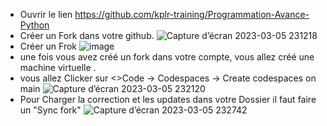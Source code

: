 - Ouvrir le lien  https://github.com/kplr-training/Programmation-Avance-Python
- Créer un Fork dans votre github.
![Capture d’écran 2023-03-05 231218](https://user-images.githubusercontent.com/123748165/222988901-04bcb124-84de-4f07-bed7-ae6c98bab604.png)
- Créer un Frok
![image](https://user-images.githubusercontent.com/123748165/222988986-9acc22b1-f980-4050-acc4-366a8e3fb7eb.png)
- une fois vous avez créé un fork dans votre compte, vous allez créé une machine virtuelle .
- vous allez Clicker sur <>Code -> Codespaces -> Create codespaces on main
![Capture d’écran 2023-03-05 232120](https://user-images.githubusercontent.com/123748165/222989368-ca7c6f2a-eda4-4f99-8a15-03c1b65c0119.png)
- Pour Charger la correction et les updates dans votre Dossier il faut faire un "Sync fork" 
![Capture d’écran 2023-03-05 232742](https://user-images.githubusercontent.com/123748165/222989501-95dc25e6-2062-44c6-9b74-b1c449adb850.png)
